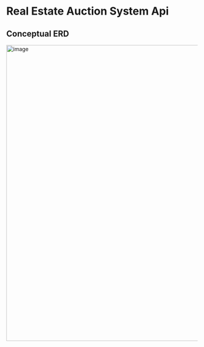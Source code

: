 # Real Estate Auction System Api
## Conceptual ERD
<img width="778" alt="image" src="https://github.com/noir-reg/Real-Estate-Auction-System-API/assets/56794916/4eddd6f2-306d-4585-85ef-b03f1a98bc33">
